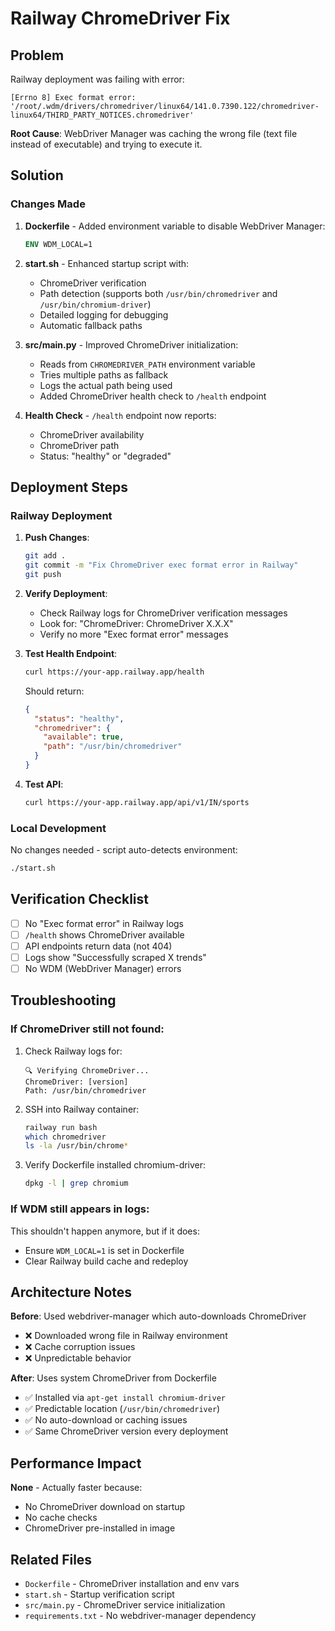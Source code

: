 # Railway ChromeDriver Fix

## Problem
Railway deployment was failing with error:
```
[Errno 8] Exec format error: '/root/.wdm/drivers/chromedriver/linux64/141.0.7390.122/chromedriver-linux64/THIRD_PARTY_NOTICES.chromedriver'
```

**Root Cause**: WebDriver Manager was caching the wrong file (text file instead of executable) and trying to execute it.

## Solution

### Changes Made

1. **Dockerfile** - Added environment variable to disable WebDriver Manager:
   ```dockerfile
   ENV WDM_LOCAL=1
   ```

2. **start.sh** - Enhanced startup script with:
   - ChromeDriver verification
   - Path detection (supports both `/usr/bin/chromedriver` and `/usr/bin/chromium-driver`)
   - Detailed logging for debugging
   - Automatic fallback paths

3. **src/main.py** - Improved ChromeDriver initialization:
   - Reads from `CHROMEDRIVER_PATH` environment variable
   - Tries multiple paths as fallback
   - Logs the actual path being used
   - Added ChromeDriver health check to `/health` endpoint

4. **Health Check** - `/health` endpoint now reports:
   - ChromeDriver availability
   - ChromeDriver path
   - Status: "healthy" or "degraded"

## Deployment Steps

### Railway Deployment

1. **Push Changes**:
   ```bash
   git add .
   git commit -m "Fix ChromeDriver exec format error in Railway"
   git push
   ```

2. **Verify Deployment**:
   - Check Railway logs for ChromeDriver verification messages
   - Look for: "ChromeDriver: ChromeDriver X.X.X"
   - Verify no more "Exec format error" messages

3. **Test Health Endpoint**:
   ```bash
   curl https://your-app.railway.app/health
   ```
   
   Should return:
   ```json
   {
     "status": "healthy",
     "chromedriver": {
       "available": true,
       "path": "/usr/bin/chromedriver"
     }
   }
   ```

4. **Test API**:
   ```bash
   curl https://your-app.railway.app/api/v1/IN/sports
   ```

### Local Development

No changes needed - script auto-detects environment:
```bash
./start.sh
```

## Verification Checklist

- [ ] No "Exec format error" in Railway logs
- [ ] `/health` shows ChromeDriver available
- [ ] API endpoints return data (not 404)
- [ ] Logs show "Successfully scraped X trends"
- [ ] No WDM (WebDriver Manager) errors

## Troubleshooting

### If ChromeDriver still not found:

1. Check Railway logs for:
   ```
   🔍 Verifying ChromeDriver...
   ChromeDriver: [version]
   Path: /usr/bin/chromedriver
   ```

2. SSH into Railway container:
   ```bash
   railway run bash
   which chromedriver
   ls -la /usr/bin/chrome*
   ```

3. Verify Dockerfile installed chromium-driver:
   ```bash
   dpkg -l | grep chromium
   ```

### If WDM still appears in logs:

This shouldn't happen anymore, but if it does:
- Ensure `WDM_LOCAL=1` is set in Dockerfile
- Clear Railway build cache and redeploy

## Architecture Notes

**Before**: Used webdriver-manager which auto-downloads ChromeDriver
- ❌ Downloaded wrong file in Railway environment
- ❌ Cache corruption issues
- ❌ Unpredictable behavior

**After**: Uses system ChromeDriver from Dockerfile
- ✅ Installed via `apt-get install chromium-driver`
- ✅ Predictable location (`/usr/bin/chromedriver`)
- ✅ No auto-download or caching issues
- ✅ Same ChromeDriver version every deployment

## Performance Impact

**None** - Actually faster because:
- No ChromeDriver download on startup
- No cache checks
- ChromeDriver pre-installed in image

## Related Files

- `Dockerfile` - ChromeDriver installation and env vars
- `start.sh` - Startup verification script
- `src/main.py` - ChromeDriver service initialization
- `requirements.txt` - No webdriver-manager dependency
